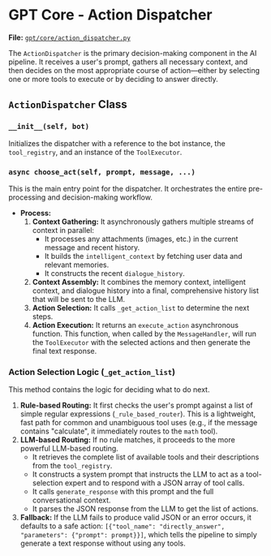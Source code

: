 # GPT Core - Action Dispatcher

**File:** [`gpt/core/action_dispatcher.py`](gpt/core/action_dispatcher.py)

The `ActionDispatcher` is the primary decision-making component in the AI pipeline. It receives a user's prompt, gathers all necessary context, and then decides on the most appropriate course of action—either by selecting one or more tools to execute or by deciding to answer directly.

## `ActionDispatcher` Class

### `__init__(self, bot)`

Initializes the dispatcher with a reference to the bot instance, the `tool_registry`, and an instance of the `ToolExecutor`.

### `async choose_act(self, prompt, message, ...)`

This is the main entry point for the dispatcher. It orchestrates the entire pre-processing and decision-making workflow.

*   **Process:**
    1.  **Context Gathering:** It asynchronously gathers multiple streams of context in parallel:
        *   It processes any attachments (images, etc.) in the current message and recent history.
        *   It builds the `intelligent_context` by fetching user data and relevant memories.
        *   It constructs the recent `dialogue_history`.
    2.  **Context Assembly:** It combines the memory context, intelligent context, and dialogue history into a final, comprehensive history list that will be sent to the LLM.
    3.  **Action Selection:** It calls `_get_action_list` to determine the next steps.
    4.  **Action Execution:** It returns an `execute_action` asynchronous function. This function, when called by the `MessageHandler`, will run the `ToolExecutor` with the selected actions and then generate the final text response.

### Action Selection Logic (`_get_action_list`)

This method contains the logic for deciding what to do next.

1.  **Rule-based Routing:** It first checks the user's prompt against a list of simple regular expressions (`_rule_based_router`). This is a lightweight, fast path for common and unambiguous tool uses (e.g., if the message contains "calculate", it immediately routes to the `math` tool).
2.  **LLM-based Routing:** If no rule matches, it proceeds to the more powerful LLM-based routing.
    *   It retrieves the complete list of available tools and their descriptions from the `tool_registry`.
    *   It constructs a system prompt that instructs the LLM to act as a tool-selection expert and to respond with a JSON array of tool calls.
    *   It calls `generate_response` with this prompt and the full conversational context.
    *   It parses the JSON response from the LLM to get the list of actions.
3.  **Fallback:** If the LLM fails to produce valid JSON or an error occurs, it defaults to a safe action: `[{"tool_name": "directly_answer", "parameters": {"prompt": prompt}}]`, which tells the pipeline to simply generate a text response without using any tools.